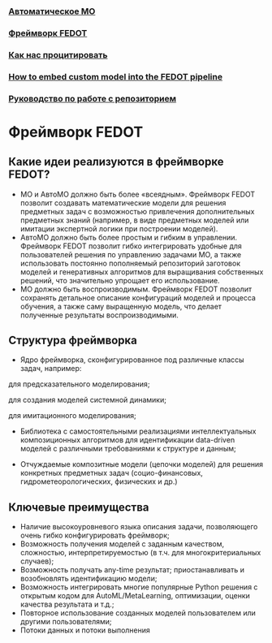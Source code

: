 ### [Автоматическое МО](https://yashchenkoanastasia.github.io/github-pages-with-jekyll/autoML)
### [Фреймворк FEDOT](https://yashchenkoanastasia.github.io/github-pages-with-jekyll/about-FEDOT)
### [Как нас процитировать](https://yashchenkoanastasia.github.io/github-pages-with-jekyll/citation)
### [How to embed custom model into the FEDOT pipeline](https://yashchenkoanastasia.github.io/github-pages-with-jekyll/how-to-embed)
### [Руководство по работе с репозиторием](https://yashchenkoanastasia.github.io/github-pages-with-jekyll/rukovodstvo)

# Фреймворк FEDOT
## Какие идеи реализуются в фреймворке FEDOT?
* МО и АвтоМО должно быть более «всеядным». Фреймворк FEDOT позволит создавать математические модели для решения предметных задач с возможностью привлечения дополнительных предметных знаний (например, в виде предметных моделей или имитации экспертной логики при построении моделей).
* АвтоМО должно быть более простым и гибким в управлении. Фреймворк FEDOT позволит гибко интегрировать удобные для пользователей решения по управлению задачами МО, а также использовать постоянно пополняемый репозиторий заготовок моделей и генеративных алгоритмов для выращивания собственных решений, что значительно упрощает его использование.
* МО должно быть воспроизводимым. Фреймворк FEDOT позволит сохранять детальное описание конфигураций моделей и процесса обучения, а также саму выращенную модель, что делает полученные результаты воспроизводимыми.
## Структура фреймворка
* Ядро фреймворка, сконфигурированное под различные классы задач, например:

для предсказательного моделирования;

для создания моделей системной динамики;

для имитационного моделирования;

* Библиотека с самостоятельными реализациями интеллектуальных композиционных алгоритмов для идентификации data-driven моделей с различными требованиями к структуре и данным;

* Отчуждаемые композитные модели (цепочки моделей) для решения конкретных предметных задач (социо-финансовых, гидрометеорологических, физических и др.)

## Ключевые преимущества
* Наличие высокоуровневого языка описания задачи, позволяющего очень гибко конфигурировать фреймворк;
* Возможность получения моделей с заданным качеством, сложностью, интерпретируемостью (в т.ч. для многокритериальных случаев);
* Возможность получать any-time результат; приостанавливать и возобновлять идентификацию модели;
* Возможность интегрировать многие популярные Python решения с открытым кодом для AutoML/MetaLearning, оптимизации, оценки качества результата и т.д.;
* Повторное использование созданных моделей пользователем или другими пользователями;
* Потоки данных и потоки выполнения
